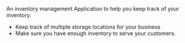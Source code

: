 An inventory management Application to help you keep track of your inventory. 
* Keep track of multiple storage locations for your business 
* Make sure you have enough inventory to serve your customers.
